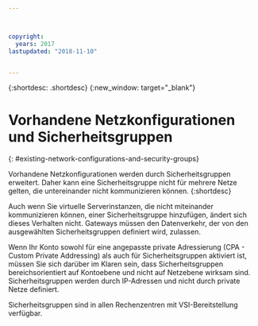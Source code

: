 ```yaml
---



copyright:
  years: 2017
lastupdated: "2018-11-10"


---
```


{:shortdesc: .shortdesc}
{:new_window: target="_blank"}

# Vorhandene Netzkonfigurationen und Sicherheitsgruppen
{: #existing-network-configurations-and-security-groups}

Vorhandene Netzkonfigurationen werden durch Sicherheitsgruppen erweitert. Daher kann eine Sicherheitsgruppe nicht für mehrere
Netze gelten, die untereinander nicht kommunizieren können. 
{:shortdesc}

Auch wenn Sie virtuelle Serverinstanzen, die nicht miteinander kommunizieren können, einer Sicherheitsgruppe hinzufügen, ändert sich dieses
Verhalten nicht. Gateways müssen den Datenverkehr, der von den ausgewählten Sicherheitsgruppen definiert wird, zulassen.

Wenn Ihr Konto sowohl für eine angepasste private Adressierung (CPA - Custom Private Addressing) als auch für Sicherheitsgruppen aktiviert ist, müssen Sie sich darüber im Klaren sein, dass Sicherheitsgruppen bereichsorientiert auf Kontoebene und nicht auf Netzebene wirksam sind. Sicherheitsgruppen werden durch IP-Adressen und nicht durch private Netze definiert.

Sicherheitsgruppen sind in allen Rechenzentren mit VSI-Bereitstellung verfügbar.
